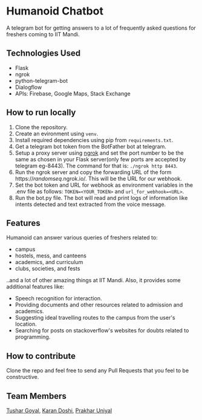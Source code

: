 # Humanoid Chatbot

A telegram bot for getting answers to a lot of frequently asked questions for freshers coming to IIT Mandi.

## Technologies Used

* Flask
* ngrok
* python-telegram-bot
* Dialogflow
* APIs: Firebase, Google Maps, Stack Exchange

## How to run locally

1. Clone the repository.
2. Create an evironment using `venv`.
3. Install required dependencies using pip from `requirements.txt`.
4. Get a telegram bot token from the BotFather bot at telegram.
5. Setup a proxy server using [ngrok](https://ngrok.com/download) and set the port number to be the same as chosen in your Flask server(only few ports are accepted by telegram eg-8443). The command for that is: `./ngrok http 8443`.
6. Run the ngrok server and copy the forwarding URL of the form https://*randomseq*.ngrok.io/. This will be the URL for our webhook.
7. Set the bot token and URL for webhook as environment variables in the .env file as follows: `TOKEN=<YOUR_TOKEN>` and `url_for_webhook=<URL>`.
8. Run the bot.py file. The bot will read and print logs of information like intents detected and text extracted from the voice message.

## Features

Humanoid can answer various queries of freshers related to:

* campus
* hostels, mess, and canteens
* academics, and curriculum
* clubs, societies, and fests

..and a lot of other amazing things at IIT Mandi. Also, it provides some additional features like:

* Speech recognition for interaction.
* Providing documents and other resources related to admission and academics.
* Suggesting ideal travelling routes to the campus from the user's location.
* Searching for posts on stackoverflow's websites for doubts related to programming.

## How to contribute

Clone the repo and feel free to send any Pull Requests that you feel to be constructive.

## Team Members

[Tushar Goyal](https://github.com/tushargoyal22), [Karan Doshi](https://github.com/karansdoshi), [Prakhar Uniyal](https://github.com/PrakharUniyal)
